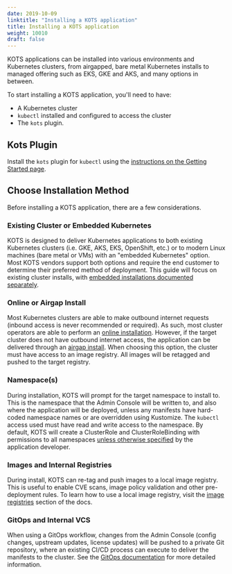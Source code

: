 ```yaml
---
date: 2019-10-09
linktitle: "Installing a KOTS application"
title: Installing a KOTS application
weight: 10010
draft: false
---
```


KOTS applications can be installed into various environments and Kubernetes clusters, from airgapped, bare metal Kubernetes installs to managed offering such as EKS, GKE and AKS, and many options in between.

To start installing a KOTS application, you'll need to have:

- A Kubernetes cluster
- `kubectl` installed and configured to access the cluster
- The `kots` plugin.

## Kots Plugin

Install the `kots` plugin for `kubectl` using the [instructions on the Getting Started page](/kots-cli/getting-started/).

## Choose Installation Method

Before installing a KOTS application, there are a few considerations.

### Existing Cluster or Embedded Kubernetes
KOTS is designed to deliver Kubernetes applications to both existing Kubernetes clusters (i.e. GKE, AKS, EKS, OpenShift, etc.) or to modern Linux machines (bare metal or VMs) with an "embedded Kubernetes" option. 
Most KOTS vendors support both options and require the end customer to determine their preferred method of deployment. 
This guide will focus on existing cluster installs, with [embedded installations documented separately](/kotsadm/installing/installing-embedded-cluster/).  

### Online or Airgap Install
Most Kubernetes clusters are able to make outbound internet requests (inbound access is never recommended or required). 
As such, most cluster operators are able to perform an [online installation](/kotsadm/installing/online-install). 
However, if the target cluster does not have outbound internet access, the application can be delivered through an [airgap install](/kotsadm/installing/airgap-packages/). 
When choosing this option, the cluster must have access to an image registry. 
All images will be retagged and pushed to the target registry.

### Namespace(s)
During installation, KOTS will prompt for the target namespace to install to. 
This is the namespace that the Admin Console will be written to, and also where the application will be deployed, unless any manifests have hard-coded namespace names or are overridden using Kustomize. 
The `kubectl` access used must have read and write access to the namespace. 
By default, KOTS will create a ClusterRole and ClusterRoleBinding with permissions to all namespaces [unless otherwise specified](/vendor/packaging/rbac/) by the application developer. 

### Images and Internal Registries
During install, KOTS can re-tag and push images to a local image registry. 
This is useful to enable CVE scans, image policy validation and other pre-deployment rules. 
To learn how to use a local image registry, visit the [image registries](/kotsadm/registries/self-hosted-registry/) section of the docs.

### GitOps and Internal VCS
When using a GitOps workflow, changes from the Admin Console (config changes, upstream updates, license updates) will be pushed to a private Git repository, where an existing CI/CD process can execute to deliver the manifests to the cluster. 
See the [GitOps documentation](/kotsadm/gitops/single-app-workflows/) for more detailed information.
